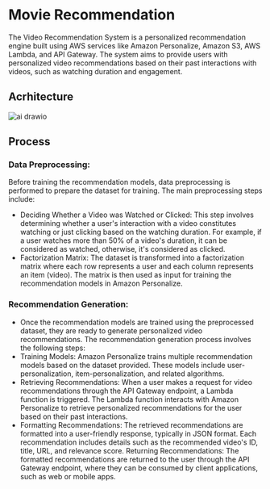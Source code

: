 # Movie Recommendation
The Video Recommendation System is a personalized recommendation engine built using AWS services like Amazon Personalize, Amazon S3, AWS Lambda, and API Gateway. The system aims to provide users with personalized video recommendations based on their past interactions with videos, such as watching duration and engagement.

## Acrhitecture
![ai drawio](https://github.com/ichdamola/movie-recommendation/assets/20647487/6836e127-2c3d-422f-92b1-9257672fe427)

## Process
### Data Preprocessing:
  Before training the recommendation models, data preprocessing is performed to prepare the dataset for training. The main preprocessing steps include:
  - Deciding Whether a Video was Watched or Clicked: This step involves determining whether a user's interaction with a video constitutes watching or just clicking based on the watching duration. For example, if a user watches more than 50% of a video's duration, it can be considered as watched, otherwise, it's considered as clicked.
  - Factorization Matrix: The dataset is transformed into a factorization matrix where each row represents a user and each column represents an item (video). The matrix is then used as input for training the recommendation models in Amazon Personalize.
### Recommendation Generation: 
  - Once the recommendation models are trained using the preprocessed dataset, they are ready to generate personalized video recommendations. The recommendation generation process involves the following steps:
  - Training Models: Amazon Personalize trains multiple recommendation models based on the dataset provided. These models include user-personalization, item-personalization, and related algorithms.
  - Retrieving Recommendations: When a user makes a request for video recommendations through the API Gateway endpoint, a Lambda function is triggered. The Lambda function interacts with Amazon Personalize to retrieve personalized recommendations for the user based on their past interactions.
  - Formatting Recommendations: The retrieved recommendations are formatted into a user-friendly response, typically in JSON format. Each recommendation includes details such as the recommended video's ID, title, URL, and relevance score. Returning Recommendations: The formatted recommendations are returned to the user through the API Gateway endpoint, where they can be consumed by client applications, such as web or mobile apps.

